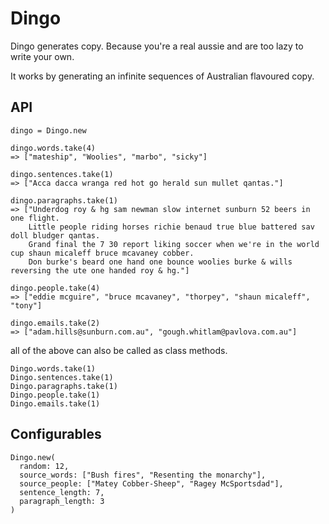 # Dingo

Dingo generates copy. Because you're a real aussie and are too lazy to write
your own.

It works by generating an infinite sequences of Australian flavoured copy.

## API

```
dingo = Dingo.new

dingo.words.take(4)
=> ["mateship", "Woolies", "marbo", "sicky"]

dingo.sentences.take(1)
=> ["Acca dacca wranga red hot go herald sun mullet qantas."]

dingo.paragraphs.take(1)
=> ["Underdog roy & hg sam newman slow internet sunburn 52 beers in one flight.
    Little people riding horses richie benaud true blue battered sav doll bludger qantas.
    Grand final the 7 30 report liking soccer when we're in the world cup shaun micaleff bruce mcavaney cobber.
    Don burke's beard one hand one bounce woolies burke & wills reversing the ute one handed roy & hg."]

dingo.people.take(4)
=> ["eddie mcguire", "bruce mcavaney", "thorpey", "shaun micaleff", "tony"]

dingo.emails.take(2)
=> ["adam.hills@sunburn.com.au", "gough.whitlam@pavlova.com.au"]
```

all of the above can also be called as class methods.

```
Dingo.words.take(1)
Dingo.sentences.take(1)
Dingo.paragraphs.take(1)
Dingo.people.take(1)
Dingo.emails.take(1)
```

## Configurables

```
Dingo.new(
  random: 12,
  source_words: ["Bush fires", "Resenting the monarchy"],
  source_people: ["Matey Cobber-Sheep", "Ragey McSportsdad"],
  sentence_length: 7,
  paragraph_length: 3
)
```
